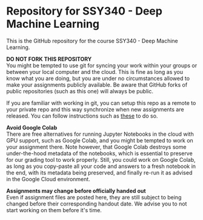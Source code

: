 # Repository for SSY340 - Deep Machine Learning
This is the GitHub repository for the course SSY340 - Deep Machine Learning.

**DO NOT FORK THIS REPOSITORY**\
You might be tempted to use git for syncing your work within your groups or between your local computer and the cloud. This is fine as long as you know what you are doing, but you are under no circumstances allowed to make your assignments publicly available. Be aware that GitHub forks of public repositories (such as this one) will always be public.

If you are familiar with working in git, you can setup this repo as a remote to your private repo and this way synchronize when new assignments are released. You can follow instructions such as [these](https://gist.github.com/0xjac/85097472043b697ab57ba1b1c7530274) to do so.

**Avoid Google Colab**\
There are free alternatives for running Jupyter Notebooks in the cloud with GPU support, such as Google Colab, and you might be tempted to work on your assignment there. Note however, that Google Colab destroys some under-the-hood metadata of the notebooks, which is essential to preserve for our grading tool to work properly. Still, you could work on Google Colab, as long as you copy-paste all your code and answers to a fresh notebook in the end, with its metadata being preserved, and finally re-run it as advised in the Google Cloud environment.

**Assignments may change before officially handed out**\
Even if assignment files are posted here, they are still subject to being changed before their corresponding handout date. We advise you to not start working on them before it's time.
